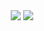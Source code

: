 <div align=center>

<img src="https://capsule-render.vercel.app/api?type=waving&color=auto&height=200&section=header&text=0_0eong%20Github👋&fontSize=60" />
<a href="https://velog.io/@wn8624" target="_blank"><img src="https://img.shields.io/badge/velog-#20C997?style=flat-square&logo=Velog&logoColor=white"/></a>

<br>

</div>

<!--
**wn8624/wn8624** is a ✨ _special_ ✨ repository because its `README.md` (this file) appears on your GitHub profile.

Here are some ideas to get you started:

- 🔭 I’m currently working on ...
- 🌱 I’m currently learning ...
- 👯 I’m looking to collaborate on ...
- 🤔 I’m looking for help with ...
- 💬 Ask me about ...
- 📫 How to reach me: ...
- 😄 Pronouns: ...
- ⚡ Fun fact: ...
-->
